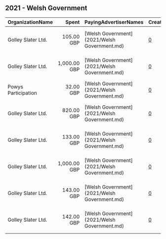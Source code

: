## 2021 - Welsh Government 
|OrganizationName|Spent|PayingAdvertiserNames|CreativeUrls|Impressions|Genders|AgeBrackets|CountryCodes|BillingAddresses|CandidateBallotInformation|
|:---|---:|:---|:---|---:|:---|:---|:---|:---|:---|
|Golley Slater Ltd.|105.00 GBP|[Welsh Government](2021/Welsh Government.md)|[0](https://www.snap.com/political-ads/asset/2265f8d3079c4ee4f0a0c94dbe2e7735d228a6440d5c7146f69b9f4815582b58?mediaType=mp4)|15,197||15-17|united kingdom|"Wharton Place, 13 Wharton Street,Cardiff,CF10 1GS,GB"||
|Golley Slater Ltd.|1,000.00 GBP|[Welsh Government](2021/Welsh Government.md)|[0](https://www.snap.com/political-ads/asset/37c5dbdd4ae1f6ee59f243218bf94d3396e5f68e5df6f8755cab8154f7085a09?mediaType=mp4)|160,636||18-25|united kingdom|"Wharton Place, 13 Wharton Street,Cardiff,CF10 1GS,GB"||
|Powys Participation|32.00 GBP|[Welsh Government](2021/Welsh Government.md)|[0](https://www.snap.com/political-ads/asset/af04ba95ec2b9d130ac93d5579c6615a87ec76eef5136ac03a274e9763e62111?mediaType=jpeg)|33,787|||united states|GB|Right to Vote|
|Golley Slater Ltd.|820.00 GBP|[Welsh Government](2021/Welsh Government.md)|[0](https://www.snap.com/political-ads/asset/dc78bf73d037bef2fb9a24a6a69d9d5f48797edf1f9fb779e964e542d5c65350?mediaType=mp4)|625,401||15-25|united kingdom|"Wharton Place, 13 Wharton Street,Cardiff,CF10 1GS,GB"||
|Golley Slater Ltd.|133.00 GBP|[Welsh Government](2021/Welsh Government.md)|[0](https://www.snap.com/political-ads/asset/2b3f61481201fc5c7fb2604271dabcbd74c26bc58ce28451ff85160e57b97c9a?mediaType=mp4)|19,256||15-17|united kingdom|"Wharton Place, 13 Wharton Street,Cardiff,CF10 1GS,GB"||
|Golley Slater Ltd.|1,000.00 GBP|[Welsh Government](2021/Welsh Government.md)|[0](https://www.snap.com/political-ads/asset/6ecd2e47fdcbeb036fcd258e990da37ac957b896809c32e8c6aa7fab050d81ac?mediaType=mp4)|165,835||15-17|united kingdom|"Wharton Place, 13 Wharton Street,Cardiff,CF10 1GS,GB"||
|Golley Slater Ltd.|143.00 GBP|[Welsh Government](2021/Welsh Government.md)|[0](https://www.snap.com/political-ads/asset/451f8e0ded9e72a857e97e5404878b5dcf83b0a258e7eb9acfb4d5f03cd4d2af?mediaType=mp4)|20,581||15-17|united kingdom|"Wharton Place, 13 Wharton Street,Cardiff,CF10 1GS,GB"||
|Golley Slater Ltd.|142.00 GBP|[Welsh Government](2021/Welsh Government.md)|[0](https://www.snap.com/political-ads/asset/394cc206e0440afde0a0834e2bfdac63cde1133767571d9be81fb1d47090f995?mediaType=mp4)|20,484||15-17|united kingdom|"Wharton Place, 13 Wharton Street,Cardiff,CF10 1GS,GB"||
